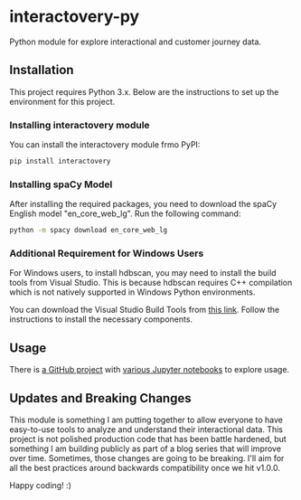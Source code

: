 # interactovery-py
Python module for explore interactional and customer journey data.

## Installation

This project requires Python 3.x. Below are the instructions to set up the environment for this project.

### Installing interactovery module

You can install the interactovery module frmo PyPI:

```bash
pip install interactovery
```

### Installing spaCy Model

After installing the required packages, you need to download the spaCy English model "en_core_web_lg". Run the following command:

```bash
python -m spacy download en_core_web_lg
```

### Additional Requirement for Windows Users
For Windows users, to install hdbscan, you may need to install the build tools from Visual Studio. This is because hdbscan requires C++ compilation which is not natively supported in Windows Python environments.

You can download the Visual Studio Build Tools from [this link](https://visualstudio.microsoft.com/downloads/). Follow the instructions to install the necessary components.


## Usage

There is [a GitHub project](https://github.com/sitinc/journey-discovery-getting-started) with [various Jupyter notebooks](https://github.com/sitinc/journey-discovery-getting-started/blob/main/notes/) to explore usage.  


## Updates and Breaking Changes

This module is something I am putting together to allow everyone to have easy-to-use tools to analyze and understand their interactional data.  This project is not polished production code that has been battle hardened, but something I am building publicly as part of a blog series that will improve over time.  Sometimes, those changes are going to be breaking.  I'll aim for all the best practices around backwards compatibility once we hit v1.0.0.

Happy coding!  :)
